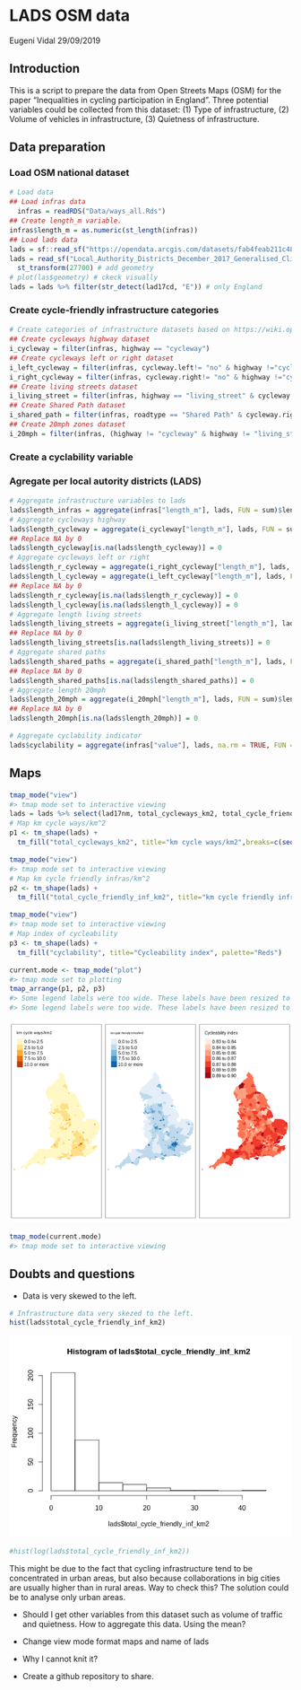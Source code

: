 LADS OSM data
================
Eugeni Vidal
29/09/2019

<!-- README.md is generated from README.Rmd. Please edit that file -->

## Introduction

This is a script to prepare the data from Open Streets Maps (OSM) for
the paper “Inequalities in cycling participation in England”. Three
potential variables could be collected from this dataset: (1) Type of
infrastructure, (2) Volume of vehicles in infrastructure, (3) Quietness
of infrastructure.

## Data preparation

### Load OSM national dataset

``` r
# Load data
## Load infras data
  infras = readRDS("Data/ways_all.Rds")
## Create length_m variable.
infras$length_m = as.numeric(st_length(infras))
## Load lads data
lads = sf::read_sf("https://opendata.arcgis.com/datasets/fab4feab211c4899b602ecfbfbc420a3_3.geojson")
lads = read_sf("Local_Authority_Districts_December_2017_Generalised_Clipped_Boundaries_in_United_Kingdom_WGS84.geojson") %>% 
  st_transform(27700) # add geometry
# plot(las$geometry) # ckeck visually
lads = lads %>% filter(str_detect(lad17cd, "E")) # only England
```

### Create cycle-friendly infrastructure categories

``` r
# Create categories of infrastructure datasets based on https://wiki.openstreetmap.org/wiki/Bicycle#cite_note-anyroad-1. 
## Create cycleways highway dataset
i_cycleway = filter(infras, highway == "cycleway")
## Create cycleways left or right dataset
i_left_cycleway = filter(infras, cycleway.left!= "no" & highway !="cycleway")
i_right_cycleway = filter(infras, cycleway.right!= "no" & highway !="cycleway") 
## Create living streets dataset
i_living_street = filter(infras, highway == "living_street" & cycleway.right == "no" & cycleway.left == "no")
## Create Shared Path dataset
i_shared_path = filter(infras, roadtype == "Shared Path" & cycleway.right == "no" & cycleway.left == "no")
## Create 20mph zones dataset
i_20mph = filter(infras, (highway != "cycleway" & highway != "living_street" & roadtype != "Shared Path" & cycleway.left == "no" & cycleway.right == "no") &  maxspeed <= "20")
```

### Create a cyclability variable

### Agregate per local autority districts (LADS)

``` r
# Aggregate infrastructure variables to lads
lads$length_infras = aggregate(infras["length_m"], lads, FUN = sum)$length_m
# Aggregate cycleways highway
lads$length_cycleway = aggregate(i_cycleway["length_m"], lads, FUN = sum)$length_m
## Replace NA by 0
lads$length_cycleway[is.na(lads$length_cycleway)] = 0
# Aggregate cycleways left or right
lads$length_r_cycleway = aggregate(i_right_cycleway["length_m"], lads, FUN = sum)$length_m
lads$length_l_cycleway = aggregate(i_left_cycleway["length_m"], lads, FUN = sum)$length_m
## Replace NA by 0
lads$length_r_cycleway[is.na(lads$length_r_cycleway)] = 0
lads$length_l_cycleway[is.na(lads$length_l_cycleway)] = 0
# Aggregate length living streets
lads$length_living_streets = aggregate(i_living_street["length_m"], lads, FUN = sum)$length_m
## Replace NA by 0
lads$length_living_streets[is.na(lads$length_living_streets)] = 0
# Aggregate shared paths
lads$length_shared_paths = aggregate(i_shared_path["length_m"], lads, FUN = sum)$length_m
## Replace NA by 0
lads$length_shared_paths[is.na(lads$length_shared_paths)] = 0
# Aggregate length 20mph
lads$length_20mph = aggregate(i_20mph["length_m"], lads, FUN = sum)$length_m
## Replace NA by 0
lads$length_20mph[is.na(lads$length_20mph)] = 0
```

``` r
# Aggregate cyclability indicator
lads$cyclability = aggregate(infras["value"], lads, na.rm = TRUE, FUN = mean)$value
```

## Maps

``` r
tmap_mode("view")
#> tmap mode set to interactive viewing
lads = lads %>% select(lad17nm, total_cycleways_km2, total_cycle_friendly_inf_km2, cyclability)
# Map km cycle ways/km^2
p1 <- tm_shape(lads) +
  tm_fill("total_cycleways_km2", title="km cycle ways/km2",breaks=c(seq(0, 10, by=2.5), Inf))
```

``` r
tmap_mode("view")
#> tmap mode set to interactive viewing
# Map km cycle friendly infras/km^2
p2 <- tm_shape(lads) +
  tm_fill("total_cycle_friendly_inf_km2", title="km cycle friendly infras/km2", breaks=c(seq(0, 10, by=2.5), Inf), palette="Blues")
```

``` r
tmap_mode("view")
#> tmap mode set to interactive viewing
# Map index of cycleability
p3 <- tm_shape(lads) +
  tm_fill("cyclability", title="Cycleability index", palette="Reds")
```

``` r
current.mode <- tmap_mode("plot")
#> tmap mode set to plotting
tmap_arrange(p1, p2, p3)
#> Some legend labels were too wide. These labels have been resized to 0.63. Increase legend.width (argument of tm_layout) to make the legend wider and therefore the labels larger.
#> Some legend labels were too wide. These labels have been resized to 0.63. Increase legend.width (argument of tm_layout) to make the legend wider and therefore the labels larger.
```

![](README_files/figure-gfm/unnamed-chunk-13-1.png)<!-- -->

``` r
tmap_mode(current.mode) 
#> tmap mode set to interactive viewing
```

## Doubts and questions

  - Data is very skewed to the left.

<!-- end list -->

``` r
# Infrastructure data very skezed to the left. 
hist(lads$total_cycle_friendly_inf_km2)
```

![](README_files/figure-gfm/unnamed-chunk-14-1.png)<!-- -->

``` r
#hist(log(lads$total_cycle_friendly_inf_km2))
```

This might be due to the fact that cycling infrastructure tend to be
concentrated in urban areas, but also because collaborations in big
cities are usually higher than in rural areas. Way to check this? The
solution could be to analyse only urban areas.

  - Should I get other variables from this dataset such as volume of
    traffic and quietness. How to aggregate this data. Using the mean?

  - Change view mode format maps and name of lads

  - Why I cannot knit it?

  - Create a github repository to share.
